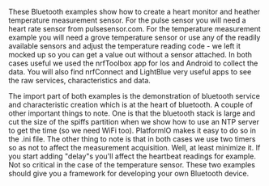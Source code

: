These Bluetooth examples show how to create a heart monitor and heather temperature measurement sensor. For the pulse sensor you will need a heart rate sensor from pulsesensor.com. For the temperature measurement example you will need a grove temperature sensor or use any of the readily available sensors and adjust the temperature reading code - we left it mocked up so you can get a value out without a sensor attached. In both cases useful we used the nrfToolbox app for Ios and Android to collect the data. You will also find nrfConnect and LightBlue very useful apps to see the raw services, characteristics and data.

The import part of both examples is the demonstration of bluetooth service and characteristic creation which is at the heart of bluetooth. A couple of other important things to note. One is that the bluetooth stack is large and cut the size of the spiffs partition when we show how to use an NTP server to get the time (so we need WiFi too). PlatformIO makes it easy to do so in the .ini file. The other thing to note is that in both cases we use two timers so as not to affect the measurement acquisition. Well, at least minimize it. If you start adding "delay"s you'll affect the heartbeat readings for example. Not so critical in the  case of the temperature sensor. These two examples should give you a framework for developing your own Bluetooth device.


